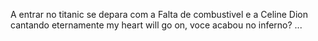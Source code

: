 A entrar no titanic se depara com a Falta de combustivel e a Celine Dion cantando eternamente
my heart will go on, voce acabou no inferno?
...